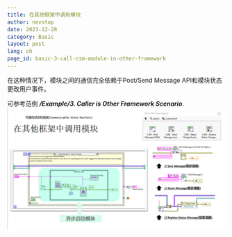 ```yaml
---
title: 在其他框架中调用模块
author: nevstop
date: 2023-12-28
category: Basic
layout: post
lang: ch
page_id: basic-3-call-csm-module-in-other-framework
---
```



在这种情况下，模块之间的通信完全依赖于Post/Send Message API和模块状态更改用户事件。

可参考范例 ***/Example/3. Caller is Other Framework Scenario***.
![img](../img/slides/Baisic-3.Call%20in%20other%20Framework(CN).png)